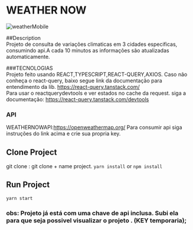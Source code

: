 # WEATHER NOW 
![weatherMobile](https://user-images.githubusercontent.com/52139246/170554626-cc6bf092-5642-4572-9ca5-90b494bcb0ec.png)



##Description<br/>
Projeto de consulta de variações climaticas em 3 cidades especificas,
consumindo api.A cada 10 minutos as informações são atualizadas automaticamente.

###TECNOLOGIAS<br/>
Projeto feito usando REACT,TYPESCRIPT,REACT-QUERY,AXIOS.
Caso não conheça o react-query, baixo segue link da documentação para entendimento da lib.
https://react-query.tanstack.com/<br/>
Para usar o reactquerydevtools e ver estados no cache da request. siga a documentação:
https://react-query.tanstack.com/devtools

### API<br>
WEATHERNOWAPI:https://openweathermap.org/
Para consumir api siga instruções do link acima e crie sua propria key.
## Clone Project<br/>
git clone : git clone + name project.
`yarn install` or `npm install`
## Run Project
 `yarn start`
 
### obs: Projeto já está com uma chave de api inclusa. Subi ela para que seja possivel visualizar o projeto . (KEY temporaria);
